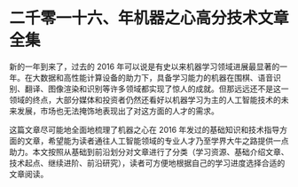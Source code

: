 # 二千零一十六、年机器之心高分技术文章全集

新的一年到来了，过去的 2016 年可以说是有史以来机器学习领域进展最显著的一年。在大数据和高性能计算设备的助力下，具备学习能力的机器在围棋、语音识别、翻译、图像渲染和识别等许多领域都实现了惊人的成就。但那远远还不是这一领域的终点，大部分媒体和投资者仍然还看好以机器学习为主的人工智能技术的未来发展，市场也无法掩饰地表现出了对这方面的人才的需求。

这篇文章尽可能地全面地梳理了机器之心在 2016 年发过的基础知识和技术指导方面的文章，希望能为读者通往人工智能领域的专业人才乃至学界大牛之路提供一点助力。本文按照从基础到前沿划分对文章进行了分类（学习资源、基础介绍文章、技术起点、继续进阶、前沿研究），读者可方便地根据自己的学习进度选择合适的文章阅读。